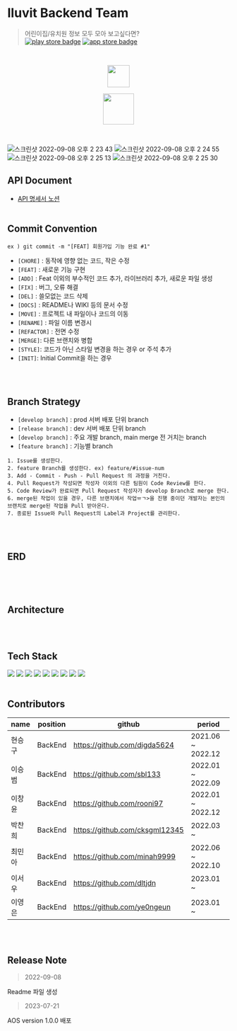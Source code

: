 # Iluvit Backend Team
> 어린이집/유치원 정보 모두 모아 보고싶다면? <br>
> [![play store badge](http://img.shields.io/badge/Play%20Store-414141?style=flat-square&logo=google-play&link=https://play.google.com/store/apps/details?id=org.sopt.havit)](https://play.google.com/store/apps/details?id=com.iluvit.app&hl=ko-KR) 
> [![app store badge](http://img.shields.io/badge/App%20Store-0D96F6?logoColor=white&style=flat-square&logo=appstore&link=https://apps.apple.com/us/app/havit/id1607518014)](https://apps.apple.com/kr/app/%EC%95%84%EC%9D%B4%EB%9F%AC%EB%B9%97/id6450625509)

<br>

<p align="center"><img src="https://github.com/FISOLUTION/iluvit-backend/assets/78267146/c552cde8-7241-48dd-81e9-4dafd99d23b0" height=50></p>
<p align="center"><img src="https://github.com/FISOLUTION/iluvit-backend/assets/78267146/a8557742-9395-421d-b975-c8bb6be9e547" height=70></p>

<br>

![스크린샷 2022-09-08 오후 2 23 43](https://user-images.githubusercontent.com/65563854/189040932-c19ec8f9-06a0-45d0-bc8e-d06b8cadb1a2.png)
![스크린샷 2022-09-08 오후 2 24 55](https://user-images.githubusercontent.com/65563854/189041068-127f96a1-2780-492a-b056-fa0433a91888.png)
![스크린샷 2022-09-08 오후 2 25 13](https://user-images.githubusercontent.com/65563854/189041112-844af4d3-5549-41e3-95cb-741c93e54cb6.png)
![스크린샷 2022-09-08 오후 2 25 30](https://user-images.githubusercontent.com/65563854/189041137-e20d5278-fbbd-48f2-b545-b9219e09bf08.png)

## API Document
- [API 명세서 노션](https://half-turn-bb0.notion.site/API-ILUVIT-4f0bd47ebe8c43f1ab3ec475389b3898?pvs=4)
<br><br>

## Commit Convention
`ex ) git commit -m "[FEAT] 회원가입 기능 완료 #1"`
- `[CHORE]` : 동작에 영향 없는 코드, 작은 수정
- `[FEAT]` : 새로운 기능 구현
- `[ADD]` : Feat 이외의 부수적인 코드 추가, 라이브러리 추가, 새로운 파일 생성
- `[FIX]` : 버그, 오류 해결
- `[DEL]` : 쓸모없는 코드 삭제
- `[DOCS]` : README나 WIKI 등의 문서 수정
- `[MOVE]` : 프로젝트 내 파일이나 코드의 이동
- `[RENAME]` : 파일 이름 변경시
- `[REFACTOR]` : 전면 수정
- `[MERGE]`: 다른 브랜치와 병합
- `[STYLE]`: 코드가 아닌 스타일 변경을 하는 경우 or 주석 추가
- `[INIT]`: Initial Commit을 하는 경우

<br><br>

## Branch Strategy
- `[develop branch]` : prod 서버 배포 단위 branch
- `[release branch]` : dev 서버 배포 단위 branch
- `[develop branch]` : 주요 개발 branch, main merge 전 거치는 branch
- `[feature branch]` : 기능별 branch

```
1. Issue를 생성한다.
2. feature Branch를 생성한다. ex) feature/#issue-num
3. Add - Commit - Push - Pull Request 의 과정을 거친다.
4. Pull Request가 작성되면 작성자 이외의 다른 팀원이 Code Review를 한다.
5. Code Review가 완료되면 Pull Request 작성자가 develop Branch로 merge 한다.
6. merge된 작업이 있을 경우, 다른 브랜치에서 작업ㅠㄱ>을 진행 중이던 개발자는 본인의 브랜치로 merge된 작업을 Pull 받아온다.
7. 종료된 Issue와 Pull Request의 Label과 Project를 관리한다.
```

<br><br>

## ERD
![]()

<br><br>

## Architecture

<br><br>

## Tech Stack
<img src="https://img.shields.io/badge/SpringBoot-6DB33F?style=flat&logo=SpringBoot&logoColor=white"/> <img src="https://img.shields.io/badge/SpringSecurity-6DB33F?style=flat&logo=SpringSecurity&logoColor=white"/> <img src="https://img.shields.io/badge/AmazonEC2-FF9900?style=flat&logo=AmazonEC2&logoColor=white"/> <img src="https://img.shields.io/badge/NGINX-009639?style=flat&logo=NGINX&logoColor=white"/>
<img src="https://img.shields.io/badge/JSON Web Tokens-000000?style=flat&logo=JSONWebTokens"/> <img src="https://img.shields.io/badge/Amazon S3-569A31?style=flat&logo=Amazon S3&logoColor=white"/>
<img src="https://img.shields.io/badge/GitHub Actions-2088FF?style=flat&logo=GitHub Actions&logoColor=white"/> <img src="https://img.shields.io/badge/MySQL-4479A1?style=flat&logo=MySQL&logoColor=white"/> <img src="https://img.shields.io/badge/Amazon RDS-527FFF?style=flat&logo=Amazon RDS&logoColor=white"/>
<br><br>


## Contributors
| name |position|github|period| 
|------|---|---|---|
| 현승구  | BackEnd | https://github.com/digda5624 | 2021.06 ~ 2022.12 |
| 이승범  | BackEnd | https://github.com/sbl133 | 2022.01 ~ 2022.09 |
| 이창윤  | BackEnd | https://github.com/rooni97 | 2022.01 ~ 2022.12 |
| 박찬희  | BackEnd | https://github.com/cksgml12345 | 2022.03 ~ |
| 최민아  | BackEnd | https://github.com/minah9999 | 2022.06 ~ 2022.10 |
| 이서우  | BackEnd | https://github.com/dltjdn | 2023.01 ~ |
| 이영은  | BackEnd | https://github.com/ye0ngeun | 2023.01 ~ |

<br><br>

## Release Note
> 2022-09-08
>
Readme 파일 생성
> 2023-07-21

AOS version 1.0.0 배포

